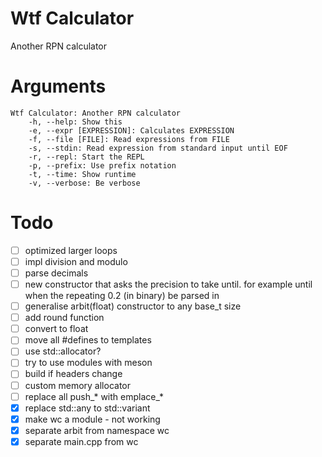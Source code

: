 # Wtf Calculator
Another RPN calculator

# Arguments
```
Wtf Calculator: Another RPN calculator
	-h, --help: Show this
	-e, --expr [EXPRESSION]: Calculates EXPRESSION
	-f, --file [FILE]: Read expressions from FILE
	-s, --stdin: Read expression from standard input until EOF
	-r, --repl: Start the REPL
	-p, --prefix: Use prefix notation
	-t, --time: Show runtime
	-v, --verbose: Be verbose
```

# Todo
- [ ] optimized larger loops
- [ ] impl division and modulo
- [ ] parse decimals
- [ ] new constructor that asks the precision to take until. for example until when the repeating 0.2 (in binary) be parsed in
- [ ] generalise arbit(float) constructor to any base_t size
- [ ] add round function
- [ ] convert to float
- [ ] move all #defines to templates
- [ ] use std::allocator?
- [ ] try to use modules with meson
- [ ] build if headers change
- [ ] custom memory allocator
- [ ] replace all push_* with emplace_*
- [x] replace std::any to std::variant
- [x] make wc a module - not working
- [x] separate arbit from namespace wc
- [x] separate main.cpp from wc
